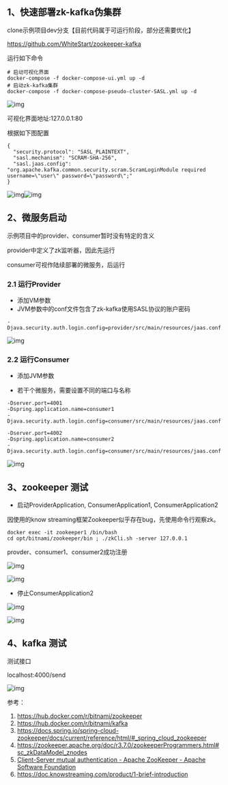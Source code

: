 ## 1、快速部署zk-kafka伪集群

clone示例项目dev分支【目前代码属于可运行阶段，部分还需要优化】

https://github.com/WhiteStart/zookeeper-kafka

运行如下命令

```
# 启动可视化界面
docker-compose -f docker-compose-ui.yml up -d
# 启动zk-kafka集群
docker-compose -f docker-compose-pseudo-cluster-SASL.yml up -d
```

![img](https://wdcdn.qpic.cn/MTY4ODg1NTczNDQ5MjQ2Mw_898989_QgZE7SlzBNBTJ6nZ_1689563873?w=1091&h=623&type=image/png)



可视化界面地址:127.0.0.1:80

根据如下图配置

```
{
  "security.protocol": "SASL_PLAINTEXT",
  "sasl.mechanism": "SCRAM-SHA-256",
  "sasl.jaas.config": "org.apache.kafka.common.security.scram.ScramLoginModule required username=\"user\" password=\"password\";"
}
```

![img](https://wdcdn.qpic.cn/MTY4ODg1NTczNDQ5MjQ2Mw_744972_BjYGe9cEfccmAj1K_1689563553?w=1414&h=919&type=image/png)![img](https://wdcdn.qpic.cn/MTY4ODg1NTczNDQ5MjQ2Mw_717504_-j70QUMhJq8_t7M0_1689563672?w=1410&h=823&type=image/png)



## 2、微服务启动

示例项目中的provider、consumer暂时没有特定的含义

provider中定义了zk监听器，因此先运行

consumer可视作陆续部署的微服务，后运行

### 2.1 运行Provider

- 添加VM参数
-  JVM参数中的conf文件包含了zk-kafka使用SASL协议的账户密码

```
-Djava.security.auth.login.config=provider/src/main/resources/jaas.conf
```

![img](https://wdcdn.qpic.cn/MTY4ODg1NTczNDQ5MjQ2Mw_917592_2XVLIKtVoxqk7S1S_1689564003?w=1043&h=667&type=image/png)



### 2.2 运行Consumer

- 添加JVM参数

- 若干个微服务，需要设置不同的端口与名称

```
-Dserver.port=4001
-Dspring.application.name=consumer1
-Djava.security.auth.login.config=consumer/src/main/resources/jaas.conf
```

```
-Dserver.port=4002
-Dspring.application.name=consumer2
-Djava.security.auth.login.config=consumer/src/main/resources/jaas.conf
```

![img](https://wdcdn.qpic.cn/MTY4ODg1NTczNDQ5MjQ2Mw_739685_BCjELNw2TzCt0CaI_1689564269?w=1007&h=312&type=image/png)



## 3、zookeeper 测试

- 启动ProviderApplication, ConsumerApplication1, ConsumerApplication2

因使用的know streaming框架Zookeeper似乎存在bug，先使用命令行观察zk。

```
docker exec -it zookeeper1 /bin/bash
cd opt/bitnami/zookeeper/bin ; ./zkCli.sh -server 127.0.0.1
```

provder、consumer1、consumer2成功注册

![img](https://wdcdn.qpic.cn/MTY4ODg1NTczNDQ5MjQ2Mw_736006_Fp1v3VnXFKPr2YJC_1689564595?w=1135&h=143&type=image/png)

![img](https://wdcdn.qpic.cn/MTY4ODg1NTczNDQ5MjQ2Mw_351547_7jzaFneO8Xs5ZqNK_1689564717?w=805&h=159&type=image/png)

-  停止ConsumerApplication2

![img](https://wdcdn.qpic.cn/MTY4ODg1NTczNDQ5MjQ2Mw_318963_mG4jCxLivojNF1_U_1689564897?w=305&h=44&type=image/png)

![img](https://wdcdn.qpic.cn/MTY4ODg1NTczNDQ5MjQ2Mw_835961__iWJrKvEPm3VvK19_1689564906?w=850&h=51&type=image/png)



## 4、kafka 测试

测试接口

localhost:4000/send

![img](https://wdcdn.qpic.cn/MTY4ODg1NTczNDQ5MjQ2Mw_604435_vDYn8HQ0hxVTxFaB_1689565088?w=1719&h=810&type=image/png)

参考：

1. https://hub.docker.com/r/bitnami/zookeeper
2.  https://hub.docker.com/r/bitnami/kafka
3.  https://docs.spring.io/spring-cloud-zookeeper/docs/current/reference/html/#_spring_cloud_zookeeper
4.  https://zookeeper.apache.org/doc/r3.7.0/zookeeperProgrammers.html#sc_zkDataModel_znodes
5.  [Client-Server mutual authentication - Apache ZooKeeper - Apache Software Foundation](https://cwiki.apache.org/confluence/display/ZOOKEEPER/Client-Server+mutual+authentication)
6. https://doc.knowstreaming.com/product/1-brief-introduction

